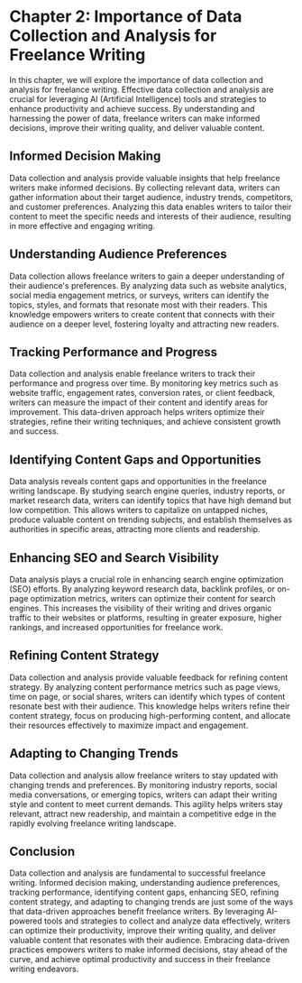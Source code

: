 Chapter 2: Importance of Data Collection and Analysis for Freelance Writing
===========================================================================

In this chapter, we will explore the importance of data collection and analysis for freelance writing. Effective data collection and analysis are crucial for leveraging AI (Artificial Intelligence) tools and strategies to enhance productivity and achieve success. By understanding and harnessing the power of data, freelance writers can make informed decisions, improve their writing quality, and deliver valuable content.

Informed Decision Making
------------------------

Data collection and analysis provide valuable insights that help freelance writers make informed decisions. By collecting relevant data, writers can gather information about their target audience, industry trends, competitors, and customer preferences. Analyzing this data enables writers to tailor their content to meet the specific needs and interests of their audience, resulting in more effective and engaging writing.

Understanding Audience Preferences
----------------------------------

Data collection allows freelance writers to gain a deeper understanding of their audience's preferences. By analyzing data such as website analytics, social media engagement metrics, or surveys, writers can identify the topics, styles, and formats that resonate most with their readers. This knowledge empowers writers to create content that connects with their audience on a deeper level, fostering loyalty and attracting new readers.

Tracking Performance and Progress
---------------------------------

Data collection and analysis enable freelance writers to track their performance and progress over time. By monitoring key metrics such as website traffic, engagement rates, conversion rates, or client feedback, writers can measure the impact of their content and identify areas for improvement. This data-driven approach helps writers optimize their strategies, refine their writing techniques, and achieve consistent growth and success.

Identifying Content Gaps and Opportunities
------------------------------------------

Data analysis reveals content gaps and opportunities in the freelance writing landscape. By studying search engine queries, industry reports, or market research data, writers can identify topics that have high demand but low competition. This allows writers to capitalize on untapped niches, produce valuable content on trending subjects, and establish themselves as authorities in specific areas, attracting more clients and readership.

Enhancing SEO and Search Visibility
-----------------------------------

Data analysis plays a crucial role in enhancing search engine optimization (SEO) efforts. By analyzing keyword research data, backlink profiles, or on-page optimization metrics, writers can optimize their content for search engines. This increases the visibility of their writing and drives organic traffic to their websites or platforms, resulting in greater exposure, higher rankings, and increased opportunities for freelance work.

Refining Content Strategy
-------------------------

Data collection and analysis provide valuable feedback for refining content strategy. By analyzing content performance metrics such as page views, time on page, or social shares, writers can identify which types of content resonate best with their audience. This knowledge helps writers refine their content strategy, focus on producing high-performing content, and allocate their resources effectively to maximize impact and engagement.

Adapting to Changing Trends
---------------------------

Data collection and analysis allow freelance writers to stay updated with changing trends and preferences. By monitoring industry reports, social media conversations, or emerging topics, writers can adapt their writing style and content to meet current demands. This agility helps writers stay relevant, attract new readership, and maintain a competitive edge in the rapidly evolving freelance writing landscape.

Conclusion
----------

Data collection and analysis are fundamental to successful freelance writing. Informed decision making, understanding audience preferences, tracking performance, identifying content gaps, enhancing SEO, refining content strategy, and adapting to changing trends are just some of the ways that data-driven approaches benefit freelance writers. By leveraging AI-powered tools and strategies to collect and analyze data effectively, writers can optimize their productivity, improve their writing quality, and deliver valuable content that resonates with their audience. Embracing data-driven practices empowers writers to make informed decisions, stay ahead of the curve, and achieve optimal productivity and success in their freelance writing endeavors.
